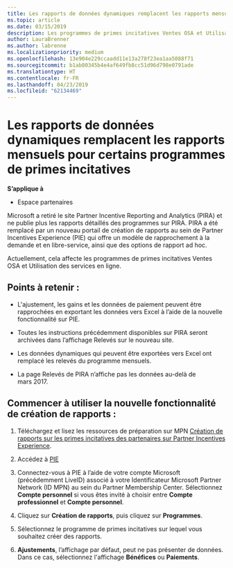 ```yaml
---
title: Les rapports de données dynamiques remplacent les rapports mensuels pour certains programmes de primes incitatives | Espace partenaires
ms.topic: article
ms.date: 03/15/2019
description: Les programmes de primes incitatives Ventes OSA et Utilisation des services en ligne peuvent désormais obtenir des rapports de données dynamiques.
author: LauraBrenner
ms.author: labrenne
ms.localizationpriority: medium
ms.openlocfilehash: 13e904e229ccaadd11e13a278f23ea1aa5088f71
ms.sourcegitcommit: b1ab80345b4e4af649fb8cc51d96d798e0791ade
ms.translationtype: HT
ms.contentlocale: fr-FR
ms.lasthandoff: 04/23/2019
ms.locfileid: "62134469"
---
```

# <a name="live-data-reporting-replaces-monthly-reporting-for-some-incentives-programs"></a>Les rapports de données dynamiques remplacent les rapports mensuels pour certains programmes de primes incitatives

**S’applique à**

-  Espace partenaires

Microsoft a retiré le site Partner Incentive Reporting and Analytics (PIRA) et ne publie plus les rapports détaillés des programmes sur PIRA. PIRA a été remplacé par un nouveau portail de création de rapports au sein de Partner Incentives Experience (PIE) qui offre un modèle de rapprochement à la demande et en libre-service, ainsi que des options de rapport ad hoc. 

Actuellement, cela affecte les programmes de primes incitatives Ventes OSA et Utilisation des services en ligne.

## <a name="things-to-remember"></a>Points à retenir : 

- L'ajustement, les gains et les données de paiement peuvent être rapprochées en exportant les données vers Excel à l’aide de la nouvelle fonctionnalité sur PIE.

- Toutes les instructions précédemment disponibles sur PIRA seront archivées dans l’affichage Relevés sur le nouveau site. 

- Les données dynamiques qui peuvent être exportées vers Excel ont remplacé les relevés du programme mensuels.

- La page Relevés de PIRA n’affiche pas les données au-delà de mars 2017.
 
## <a name="start-using-the-new-reporting-functionality"></a>Commencer à utiliser la nouvelle fonctionnalité de création de rapports : 

1. Téléchargez et lisez les ressources de préparation sur MPN [Création de rapports sur les primes incitatives des partenaires sur Partner Incentives Experience](https://aka.ms/osareadiness ).

2. Accédez à [PIE](https://partnerincentives.microsoft.com/)

3. Connectez-vous à PIE à l’aide de votre compte Microsoft (précédemment LiveID) associé à votre Identificateur Microsoft Partner Network (ID MPN) au sein du Partner Membership Center. Sélectionnez **Compte personnel** si vous êtes invité à choisir entre **Compte professionnel** et **Compte personnel**.

4. Cliquez sur **Création de rapports**, puis cliquez sur **Programmes**. 

5. Sélectionnez le programme de primes incitatives sur lequel vous souhaitez créer des rapports. 

6. **Ajustements**, l’affichage par défaut, peut ne pas présenter de données.  Dans ce cas, sélectionnez l'affichage **Bénéfices** ou **Paiements**.


 

 



